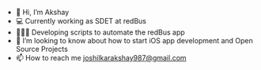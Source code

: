 - 👋 Hi, I’m Akshay
- 💻 Currently working as SDET at redBus
- 🧑🏻‍💻 Developing scripts to automate the redBus app
- 💞️ I’m looking to know about how to start iOS app development and Open Source Projects
- 📫 How to reach me joshilkarakshay987@gmail.com

<!---
akshay-joshilkar/akshay-joshilkar is a ✨ special ✨ repository because its `README.md` (this file) appears on your GitHub profile.
You can click the Preview link to take a look at your changes.
--->
